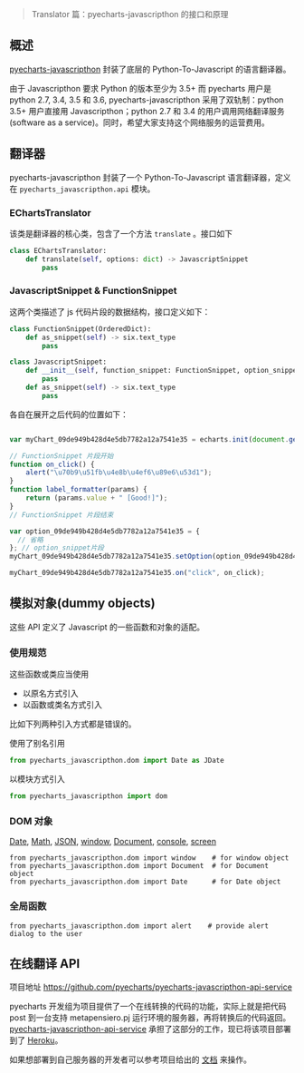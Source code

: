 > Translator 篇：pyecharts-javascripthon 的接口和原理

## 概述

[pyecharts-javascripthon](https://github.com/pyecharts/pyecharts-javascripthon) 封装了底层的 Python-To-Javascript 的语言翻译器。

由于 Javascripthon 要求 Python 的版本至少为 3.5+ 而 pyecharts 用户是 python 2.7, 3.4, 3.5 和 3.6, pyecharts-javascripthon 采用了双轨制：python 3.5+ 用户直接用 Javascripthon；python 2.7 和 3.4 的用户调用网络翻译服务 (software as a service)。同时，希望大家支持这个网络服务的运营费用。

## 翻译器

pyecharts-javascripthon 封装了一个 Python-To-Javascript 语言翻译器，定义在 `pyecharts_javascripthon.api` 模块。 

### EChartsTranslator

该类是翻译器的核心类，包含了一个方法 `translate` 。接口如下

```python
class EChartsTranslator:
    def translate(self, options: dict) -> JavascriptSnippet
        pass
```

### JavascriptSnippet & FunctionSnippet

这两个类描述了 js 代码片段的数据结构，接口定义如下：

```python
class FunctionSnippet(OrderedDict):
    def as_snippet(self) -> six.text_type
        pass

class JavascriptSnippet:
    def __init__(self, function_snippet: FunctionSnippet, option_snippet: six.text_type):
        pass
    def as_snippet(self) -> six.text_type
        pass
```

各自在展开之后代码的位置如下：

```javascript

var myChart_09de949b428d4e5db7782a12a7541e35 = echarts.init(document.getElementById('09de949b428d4e5db7782a12a7541e35'), null, {renderer: 'canvas'});

// FunctionSnippet 片段开始
function on_click() {
    alert("\u70b9\u51fb\u4e8b\u4ef6\u89e6\u53d1");
}
function label_formatter(params) {
    return (params.value + " [Good!]");
}
// FunctionSnippet 片段结束

var option_09de949b428d4e5db7782a12a7541e35 = {
  // 省略
}; // option_snippet片段
myChart_09de949b428d4e5db7782a12a7541e35.setOption(option_09de949b428d4e5db7782a12a7541e35);

myChart_09de949b428d4e5db7782a12a7541e35.on("click", on_click);
```





## 模拟对象(dummy objects)

这些 API 定义了 Javascript 的一些函数和对象的适配。

### 使用规范

这些函数或类应当使用

- 以原名方式引入
- 以函数或类名方式引入

比如下列两种引入方式都是错误的。

使用了别名引用

```python
from pyecharts_javascripthon.dom import Date as JDate
```

以模块方式引入

```python
from pyecharts_javascripthon import dom
```



### DOM 对象

[Date](https://www.w3schools.com/jsref/jsref_obj_date.asp), [Math](https://www.w3schools.com/jsref/jsref_obj_math.asp), [JSON](https://www.w3schools.com/jsref/jsref_obj_json.asp), [window](https://www.w3schools.com/jsref/obj_window.asp), [Document](https://www.w3schools.com/jsref/dom_obj_document.asp), [console](https://www.w3schools.com/jsref/obj_console.asp), [screen](https://www.w3schools.com/jsref/obj_screen.asp)

```
from pyecharts_javascripthon.dom import window    # for window object
from pyecharts_javascripthon.dom import Document  # for Document object
from pyecharts_javascripthon.dom import Date      # for Date object
```

### 全局函数

```
from pyecharts_javascripthon.dom import alert    # provide alert dialog to the user
```

## 在线翻译 API

项目地址 https://github.com/pyecharts/pyecharts-javascripthon-api-service

pyecharts 开发组为项目提供了一个在线转换的代码的功能，实际上就是把代码 post 到一台支持 metapensiero.pj 运行环境的服务器，再将转换后的代码返回。[pyecharts-javascripthon-api-service](https://github.com/pyecharts/pyecharts-javascripthon-api-service) 承担了这部分的工作，现已将该项目部署到了 [Heroku](https://www.heroku.com/)。

如果想部署到自己服务器的开发者可以参考项目给出的 [文档](https://github.com/pyecharts/pyecharts-javascripthon-api-service/blob/master/README.md) 来操作。